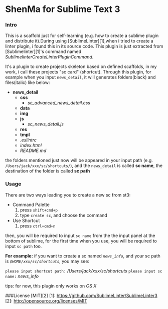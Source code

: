 ShenMa for Sublime Text 3
=============================
### Intro
This is a scaffold just for self-learning (e.g. how to create a sublime plugin and distribute it).During using [SublimeLinter][1],when i tried to create a linter plugin, i found this in its source code. This plugin is just extracted from [Sublimelinter][1]'s command named *SublimelinterCreateLinterPluginCommand*.

It's a plugin to create projects skeleton based on defined scaffolds, in my work, i call these projects "sc card" (shortcut). Through this plugin, for example when you input `news_detail`, it will generates folders(black) and files(italic) like below: 
* **news_detail**
  * **css**
      * *sc_advanced_news_detail.css*
  * **data**
  * **img**
  * **js**
      * *sc_news_detail.js*
  * **res**
  * **tmpl**
  * *.eslintrc*
  * *index.html*
  * *README.md*

the folders mentioned just now  will be appeared in your input path  (e.g. `/Users/jack/xxx/sc/shortcuts/`), and the `news_detail` is called **sc name**, the destination of the folder is called **sc path**

### Usage
There are two ways leading you to create a new sc from st3:
* Command Palette
    1. press ``shift+cmd+p``
    2. type ``create sc``, and choose the command
* Use Shortcut
    1. press ``ctrl+cmd+n``

then, you will be required to input `sc name` from the the input panel at the bottom of sublime, for the first time when you use, you will be required to input `sc path` too.

**For example:**
if you want to create a sc named *`news_info`*, and your sc path is *`$HOME/xxx/sc/shortcuts`*, you may see:

`please input shortcut path:` */Users/jack/xxx/sc/shortcuts*
`please input sc name:` *news_info*


tips: for now,  this plugin only works on  *OS X*

###License
[MIT][2]
[1]: https://github.com/SublimeLinter/SublimeLinter3
[2]: http://opensource.org/licenses/MIT
